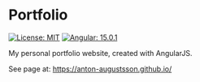 # Portfolio
[![License: MIT](https://img.shields.io/badge/License-MIT-yellow.svg)](https://opensource.org/licenses/MIT)
[![Angular: 15.0.1](https://img.shields.io/badge/Angular-15.0.1-red)](https://angular.io/)


My personal portfolio website, created with AngularJS. 

See page at: https://anton-augustsson.github.io/